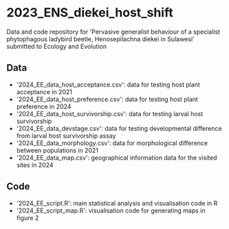 # 2023_ENS_diekei_host_shift
Data and code repository for 'Pervasive generalist behaviour of a specialist phytophagous ladybird beetle, Henosepilachna diekei in Sulawesi' submitted to Ecology and Evolution

## Data
- '2024_EE_data_host_acceptance.csv': data for testing host plant acceptance in 2021
- '2024_EE_data_host_preference.csv': data for testing host plant preference in 2024
- '2024_EE_data_host_survivorship.csv': data for testing larval host survivorship
- '2024_EE_data_devstage.csv': data for testing developmental difference from larval host survivorship assay
- '2024_EE_data_morphology.csv': data for morphological difference between populations in 2021
- '2024_EE_data_map.csv': geographical information data for the visited sites in 2024

## Code
- '2024_EE_script.R': main statistical analysis and visualisation code in R
- '2024_EE_script_map.R': visualisation code for generating maps in figure 2
